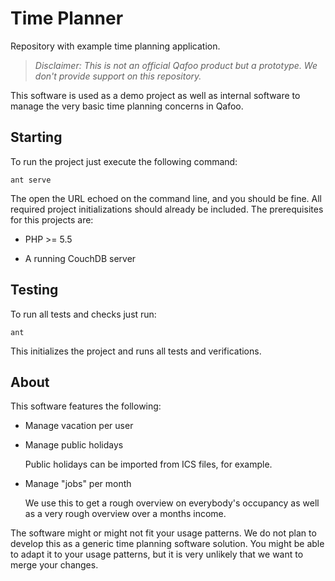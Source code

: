 # Time Planner

Repository with example time planning application.

> *Disclaimer: This is not an official Qafoo product but a prototype. We don't
> provide support on this repository.*

This software is used as a demo project as well as internal software to manage
the very basic time planning concerns in Qafoo.

## Starting

To run the project just execute the following command:

    ant serve

The open the URL echoed on the command line, and you should be fine. All
required project initializations should already be included. The prerequisites
for this projects are:

* PHP >= 5.5

* A running CouchDB server

## Testing

To run all tests and checks just run:

    ant

This initializes the project and runs all tests and verifications.

## About

This software features the following:

* Manage vacation per user

* Manage public holidays

  Public holidays can be imported from ICS files, for example.

* Manage "jobs" per month

  We use this to get a rough overview on everybody's occupancy as well as a very
  rough overview over a months income.

The software might or might not fit your usage patterns. We do not plan to
develop this as a generic time planning software solution. You might be able to
adapt it to your usage patterns, but it is very unlikely that we want to merge
your changes.
